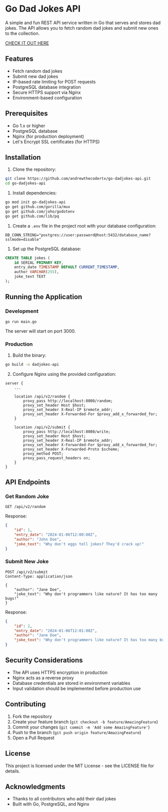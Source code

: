 # Go Dad Jokes API

A simple and fun REST API service written in Go that serves and stores dad
jokes. The API allows you to fetch random dad jokes and submit new ones to the
collection.

[CHECK IT OUT HERE](https://dadjokes.developersandbox.xyz/api/v2/random)

## Features

- Fetch random dad jokes
- Submit new dad jokes
- IP-based rate limiting for POST requests
- PostgreSQL database integration
- Secure HTTPS support via Nginx
- Environment-based configuration

## Prerequisites

- Go 1.x or higher
- PostgreSQL database
- Nginx (for production deployment)
- Let's Encrypt SSL certificates (for HTTPS)

## Installation

1. Clone the repository:

```bash
git clone https://github.com/andrewthecodertx/go-dadjokes-api.git
cd go-dadjokes-api
```

1. Install dependencies:

```bash
go mod init go-dadjokes-api
go get github.com/gorilla/mux
go get github.com/joho/godotenv
go get github.com/lib/pq
```

1. Create a `.env` file in the project root with your database configuration:

```env
DB_CONN_STRING="postgres://user:password@host:5432/database_name?sslmode=disable"
```

1. Set up the PostgreSQL database:

```sql
CREATE TABLE jokes (
    id SERIAL PRIMARY KEY,
    entry_date TIMESTAMP DEFAULT CURRENT_TIMESTAMP,
    author VARCHAR(255),
    joke_text TEXT
);
```

## Running the Application

### Development

```bash
go run main.go
```

The server will start on port 3000.

### Production

1. Build the binary:

```bash
go build -o dadjokes-api
```

2. Configure Nginx using the provided configuration:

```nginx
server {
    ...

    location /api/v2/random {
        proxy_pass http://localhost:8080/random;
        proxy_set_header Host $host;
        proxy_set_header X-Real-IP $remote_addr;
        proxy_set_header X-Forwarded-For $proxy_add_x_forwarded_for;
    }

    location /api/v2/submit {
        proxy_pass http://localhost:8080/write;
        proxy_set_header Host $host;
        proxy_set_header X-Real-IP $remote_addr;
        proxy_set_header X-Forwarded-For $proxy_add_x_forwarded_for;
        proxy_set_header X-Forwarded-Proto $scheme;
        proxy_method POST;
        proxy_pass_request_headers on;
    }
}
```

## API Endpoints

### Get Random Joke

```http
GET /api/v2/random
```

Response:

```json
{
    "id": 1,
    "entry_date": "2024-01-06T12:00:00Z",
    "author": "John Doe",
    "joke_text": "Why don't eggs tell jokes? They'd crack up!"
}
```

### Submit New Joke

```http
POST /api/v2/submit
Content-Type: application/json

{
    "author": "Jane Doe",
    "joke_text": "Why don't programmers like nature? It has too many bugs!"
}
```

Response:

```json
{
    "id": 2,
    "entry_date": "2024-01-06T12:01:00Z",
    "author": "Jane Doe",
    "joke_text": "Why don't programmers like nature? It has too many bugs!"
}
```

## Security Considerations

- The API uses HTTPS encryption in production
- Nginx acts as a reverse proxy
- Database credentials are stored in environment variables
- Input validation should be implemented before production use

## Contributing

1. Fork the repository
2. Create your feature branch (`git checkout -b feature/AmazingFeature`)
3. Commit your changes (`git commit -m 'Add some AmazingFeature'`)
4. Push to the branch (`git push origin feature/AmazingFeature`)
5. Open a Pull Request

## License

This project is licensed under the MIT License - see the LICENSE file for details.

## Acknowledgments

- Thanks to all contributors who add their dad jokes
- Built with Go, PostgreSQL, and Nginx

